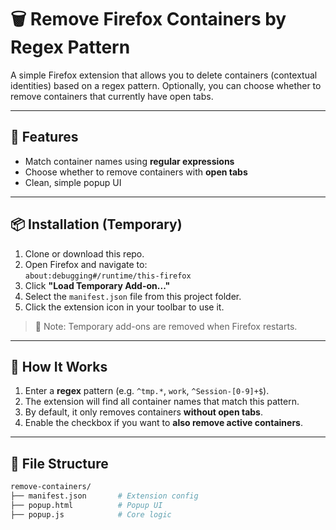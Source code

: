 # 🗑️ Remove Firefox Containers by Regex Pattern

A simple Firefox extension that allows you to delete containers (contextual identities) based on a regex pattern. Optionally, you can choose whether to remove containers that currently have open tabs.

---

## 🚀 Features

- Match container names using **regular expressions**
- Choose whether to remove containers with **open tabs**
- Clean, simple popup UI

---

## 📦 Installation (Temporary)

1. Clone or download this repo.
2. Open Firefox and navigate to:  
   `about:debugging#/runtime/this-firefox`
3. Click **"Load Temporary Add-on..."**
4. Select the `manifest.json` file from this project folder.
5. Click the extension icon in your toolbar to use it.

> 🔁 Note: Temporary add-ons are removed when Firefox restarts.

---

## 🧠 How It Works

1. Enter a **regex** pattern (e.g. `^tmp.*`, `work`, `^Session-[0-9]+$`).
2. The extension will find all container names that match this pattern.
3. By default, it only removes containers **without open tabs**.
4. Enable the checkbox if you want to **also remove active containers**.

---

## 📂 File Structure

```bash
remove-containers/
├── manifest.json       # Extension config
├── popup.html          # Popup UI
├── popup.js            # Core logic
